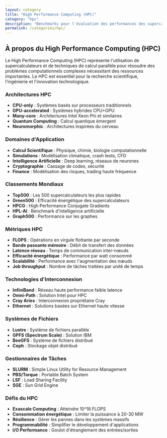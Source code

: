 ```yaml
---
layout: category
title: "High Performance Computing (HPC)"
category: "hpc"
description: "Benchmarks pour l'évaluation des performances des supercalculateurs et systèmes de calcul haute performance"
permalink: /categories/hpc/
---
```


## À propos du High Performance Computing (HPC)

Le High Performance Computing (HPC) représente l'utilisation de supercalculateurs et de techniques de calcul parallèle pour résoudre des problèmes computationnels complexes nécessitant des ressources importantes. Le HPC est essentiel pour la recherche scientifique, l'ingénierie et l'innovation technologique.

### Architectures HPC

- **CPU-only** : Systèmes basés sur processeurs traditionnels
- **GPU-accelerated** : Systèmes hybrides CPU+GPU
- **Many-core** : Architectures Intel Xeon Phi et similaires
- **Quantum Computing** : Calcul quantique émergent
- **Neuromorphic** : Architectures inspirées du cerveau

### Domaines d'Application

- **Calcul Scientifique** : Physique, chimie, biologie computationnelle
- **Simulations** : Modélisation climatique, crash tests, CFD
- **Intelligence Artificielle** : Deep learning, réseaux de neurones
- **Cryptographie** : Cassage de codes, sécurité
- **Finance** : Modélisation des risques, trading haute fréquence

### Classements Mondiaux

- **Top500** : Les 500 supercalculateurs les plus rapides
- **Green500** : Efficacité énergétique des supercalculateurs
- **HPCG** : High Performance Conjugate Gradients
- **HPL-AI** : Benchmark d'intelligence artificielle
- **Graph500** : Performance sur les graphes

### Métriques HPC

- **FLOPS** : Opérations en virgule flottante par seconde
- **Bande passante mémoire** : Débit de transfert des données
- **Latence réseau** : Temps de communication inter-nœuds
- **Efficacité énergétique** : Performance par watt consommé
- **Scalabilité** : Performance avec l'augmentation des nœuds
- **Job throughput** : Nombre de tâches traitées par unité de temps

### Technologies d'Interconnexion

- **InfiniBand** : Réseau haute performance faible latence
- **Omni-Path** : Solution Intel pour HPC
- **Cray Aries** : Interconnexion propriétaire Cray
- **Ethernet** : Solutions basées sur Ethernet haute vitesse

### Systèmes de Fichiers

- **Lustre** : Système de fichiers parallèle
- **GPFS (Spectrum Scale)** : Solution IBM
- **BeeGFS** : Système de fichiers distribué
- **Ceph** : Stockage objet distribué

### Gestionnaires de Tâches

- **SLURM** : Simple Linux Utility for Resource Management
- **PBS/Torque** : Portable Batch System
- **LSF** : Load Sharing Facility
- **SGE** : Sun Grid Engine

### Défis du HPC

- **Exascale Computing** : Atteindre 10^18 FLOPS
- **Consommation énergétique** : Limiter la puissance à 20-30 MW
- **Résilience** : Gérer les pannes dans les systèmes massifs
- **Programmabilité** : Simplifier le développement d'applications
- **I/O Performance** : Goulot d'étranglement des entrées/sorties